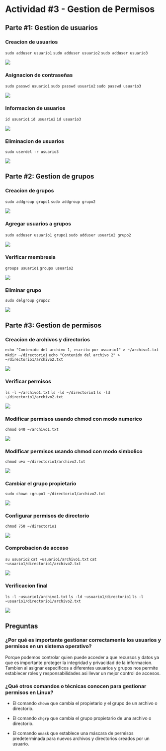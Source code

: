 # Actividad #3 - Gestion de Permisos
## Parte #1: Gestion de usuarios
### Creacion de usuarios
`sudo adduser usuario1`
`sudo adduser usuario2`
`sudo adduser usuario3`

![](img/1_usuarios.png)

### Asignacion de contraseñas
`sudo passwd usuario1`
`sudo passwd usuario2`
`sudo passwd usuario3`

![](img/1_contraseñas.png)

### Informacion de usuarios
`id usuario1`
`id usuario2`
`id usuario3`

![](img/1_info.png)

### Eliminacion de usuarios
`sudo userdel -r usuario3`

![](img/1_eliminar.png)

## Parte #2: Gestion de grupos
### Creacion de grupos
`sudo addgroup grupo1`
`sudo addgroup grupo2`

![](img/2_grupos.png)

### Agregar usuarios a grupos
`sudo adduser usuario1 grupo1`
`sudo adduser usuario2 grupo2`

![](img/2_usuario_grupo.png)

### Verificar membresia
`groups usuario1`
`groups usuario2`

![](img/2_grupo_usuario.png)

### Eliminar grupo
`sudo delgroup grupo2`

![](img/2_eliminar_grupo.png)

## Parte #3: Gestion de permisos
### Creacion de archivos y directorios
`echo "Contenido del archivo 1, escrito por usuario1" > ~/archivo1.txt`
`mkdir ~/directorio1`
`echo "Contenido del archivo 2" > ~/directorio1/archivo2.txt`

![](img/3_crear_archivo.png)

### Verificar permisos
`ls -l ~/archivo1.txt`
`ls -ld ~/directorio1`
`ls -ld ~/directorio1/archivo2.txt`

![](img/3_permisos.png)

### Modificar permisos usando chmod con modo numerico
`chmod 640 ~/archivo1.txt`

![](img/3_permisos_num.png)

### Modificar permisos usando chmod con modo simbolico
`chmod u+x ~/directorio1/archivo2.txt`

![](img/3_permisos_sim.png)

### Cambiar el grupo propietario
`sudo chown :grupo1 ~/directorio1/archivo2.txt`

![](img/3_cambiar_grupo.png)

### Configurar permisos de directorio
`chmod 750 ~/directorio1`

![](img/3_permisos_directorio.png)

### Comprobacion de acceso
`su usuario2`
`cat ~usuario1/archivo1.txt`
`cat ~usuario1/directorio1/archivo2.txt`

![](img/3_comprobar_permiso.png)

### Verificacion final
`ls -l ~usuario1/archivo1.txt`
`ls -ld ~usuario1/directorio1`
`ls -l ~usuario1/directorio1/archivo2.txt`

![](img/3_verificacion.png)

## Preguntas
### ¿Por qué es importante gestionar correctamente los usuarios y permisos en un sistema operativo?
Porque podemos controlar quien puede acceder a que recursos y datos ya que es importante proteger la integridad y privacidad de la informacion. Tambien al asignar especificos a diferentes usuarios y grupos nos permite establecer roles y responsabilidades asi llevar un mejor control de accesos.

### ¿Qué otros comandos o técnicas conocen para gestionar permisos en Linux?
- El comando `chown` que cambia el propietario y el grupo de un archivo o directorio.

- El comando `chgrp` que cambia el grupo propietario de una archivo o directorio.

- El comando `umask` que establece una máscara de permisos predeterminada para nuevos archivos y directorios creados por un usuario.
